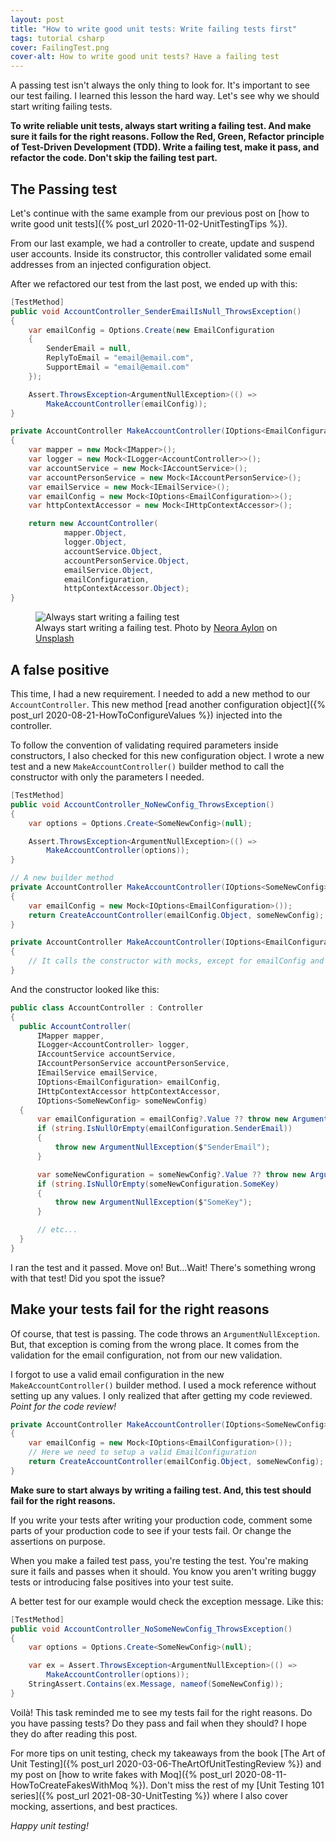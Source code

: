 ```yaml
---
layout: post
title: "How to write good unit tests: Write failing tests first"
tags: tutorial csharp
cover: FailingTest.png
cover-alt: How to write good unit tests? Have a failing test
---
```


A passing test isn't always the only thing to look for. It's important to see our test failing. I learned this lesson the hard way. Let's see why we should start writing failing tests.

**To write reliable unit tests, always start writing a failing test. And make sure it fails for the right reasons. Follow the Red, Green, Refactor principle of Test-Driven Development (TDD). Write a failing test, make it pass, and refactor the code. Don't skip the failing test part.**

## The Passing test

Let's continue with the same example from our previous post on [how to write good unit tests]({% post_url 2020-11-02-UnitTestingTips %}).

From our last example, we had a controller to create, update and suspend user accounts. Inside its constructor, this controller validated some email addresses from an injected configuration object.

After we refactored our test from the last post, we ended up with this:

```csharp
[TestMethod]
public void AccountController_SenderEmailIsNull_ThrowsException()
{
    var emailConfig = Options.Create(new EmailConfiguration
    {
        SenderEmail = null,
        ReplyToEmail = "email@email.com",
        SupportEmail = "email@email.com"
    });

    Assert.ThrowsException<ArgumentNullException>(() =>
        MakeAccountController(emailConfig));
}

private AccountController MakeAccountController(IOptions<EmailConfiguration> emailConfiguration)
{
    var mapper = new Mock<IMapper>();
    var logger = new Mock<ILogger<AccountController>>();
    var accountService = new Mock<IAccountService>();
    var accountPersonService = new Mock<IAccountPersonService>();
    var emailService = new Mock<IEmailService>();
    var emailConfig = new Mock<IOptions<EmailConfiguration>>();
    var httpContextAccessor = new Mock<IHttpContextAccessor>();

    return new AccountController(
            mapper.Object,
            logger.Object,
            accountService.Object,
            accountPersonService.Object,
            emailService.Object,
            emailConfiguration,
            httpContextAccessor.Object);
}
```

<figure>
<img src="https://images.unsplash.com/photo-1521925410155-c49b38ec65ac?crop=entropy&cs=tinysrgb&fit=crop&fm=jpg&h=400&ixid=MXwxfDB8MXxhbGx8fHx8fHx8fA&ixlib=rb-1.2.1&q=80&utm_campaign=api-credit&utm_medium=referral&utm_source=unsplash_source&w=600" alt="Always start writing a failing test" />

<figcaption>Always start writing a failing test. <span>Photo by <a href="https://unsplash.com/@loveneora?utm_source=unsplash&amp;utm_medium=referral&amp;utm_content=creditCopyText">Neora Aylon</a> on <a href="https://unsplash.com/?utm_source=unsplash&amp;utm_medium=referral&amp;utm_content=creditCopyText">Unsplash</a></span></figcaption>
</figure>

## A false positive

This time, I had a new requirement. I needed to add a new method to our `AccountController`. This new method [read another configuration object]({% post_url 2020-08-21-HowToConfigureValues %}) injected into the controller.

To follow the convention of validating required parameters inside constructors, I also checked for this new configuration object. I wrote a new test and a new `MakeAccountController()` builder method to call the constructor with only the parameters I needed.

```csharp
[TestMethod]
public void AccountController_NoNewConfig_ThrowsException()
{
    var options = Options.Create<SomeNewConfig>(null);

    Assert.ThrowsException<ArgumentNullException>(() =>
        MakeAccountController(options));
}

// A new builder method
private AccountController MakeAccountController(IOptions<SomeNewConfig> someNewConfig)
{
    var emailConfig = new Mock<IOptions<EmailConfiguration>());
    return CreateAccountController(emailConfig.Object, someNewConfig);
}

private AccountController MakeAccountController(IOptions<EmailConfiguration> emailConfig, IOptions<SomeNewConfig> someNewConfig)
{
    // It calls the constructor with mocks, except for emailConfig and someNewConfig
}
```

And the constructor looked like this:

```csharp
public class AccountController : Controller
{
  public AccountController(
      IMapper mapper,
      ILogger<AccountController> logger,
      IAccountService accountService,
      IAccountPersonService accountPersonService,
      IEmailService emailService,
      IOptions<EmailConfiguration> emailConfig,
      IHttpContextAccessor httpContextAccessor,
      IOptions<SomeNewConfig> someNewConfig)
  {
      var emailConfiguration = emailConfig?.Value ?? throw new ArgumentNullException($"EmailConfiguration");
      if (string.IsNullOrEmpty(emailConfiguration.SenderEmail))
      {
          throw new ArgumentNullException($"SenderEmail");
      }

      var someNewConfiguration = someNewConfig?.Value ?? throw new ArgumentNullException($"SomeNewConfig");
      if (string.IsNullOrEmpty(someNewConfiguration.SomeKey)
      {
          throw new ArgumentNullException($"SomeKey");
      }

      // etc...
  }
}
```

I ran the test and it passed. Move on! But...Wait! There's something wrong with that test! Did you spot the issue?

## Make your tests fail for the right reasons

Of course, that test is passing. The code throws an `ArgumentNullException`. But, that exception is coming from the wrong place. It comes from the validation for the email configuration, not from our new validation.

I forgot to use a valid email configuration in the new `MakeAccountController()` builder method. I used a mock reference without setting up any values. I only realized that after getting my code reviewed. _Point for the code review!_

```csharp
private AccountController MakeAccountController(IOptions<SomeNewConfig> someNewConfig)
{
    var emailConfig = new Mock<IOptions<EmailConfiguration>());
    // Here we need to setup a valid EmailConfiguration
    return CreateAccountController(emailConfig.Object, someNewConfig);
}
```

**Make sure to start always by writing a failing test. And, this test should fail for the right reasons.**

If you write your tests after writing your production code, comment some parts of your production code to see if your tests fail. Or change the assertions on purpose.

When you make a failed test pass, you're testing the test. You're making sure it fails and passes when it should. You know you aren't writing buggy tests or introducing false positives into your test suite.

A better test for our example would check the exception message. Like this:

```csharp
[TestMethod]
public void AccountController_NoSomeNewConfig_ThrowsException()
{
    var options = Options.Create<SomeNewConfig>(null);

    var ex = Assert.ThrowsException<ArgumentNullException>(() => 
        MakeAccountController(options));
    StringAssert.Contains(ex.Message, nameof(SomeNewConfig));
}
```

Voilà! This task reminded me to see my tests fail for the right reasons. Do you have passing tests? Do they pass and fail when they should? I hope they do after reading this post.

For more tips on unit testing, check my takeaways from the book [The Art of Unit Testing]({% post_url 2020-03-06-TheArtOfUnitTestingReview %}) and my post on [how to write fakes with Moq]({% post_url 2020-08-11-HowToCreateFakesWithMoq %}). Don't miss the rest of my [Unit Testing 101 series]({% post_url 2021-08-30-UnitTesting %}) where I also cover mocking, assertions, and best practices.

_Happy unit testing!_